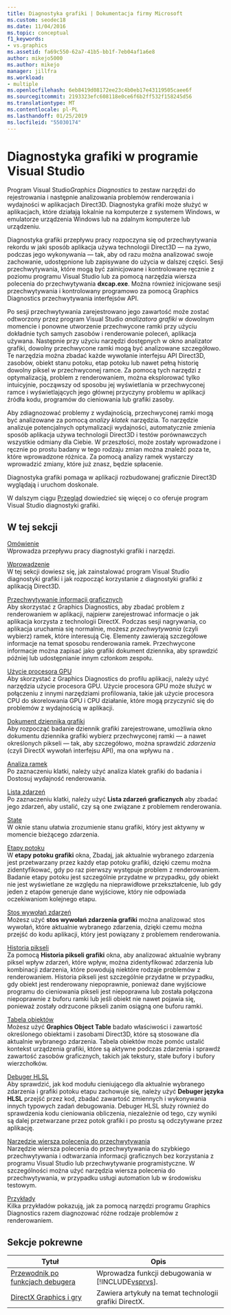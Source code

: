 ```yaml
---
title: Diagnostyka grafiki | Dokumentacja firmy Microsoft
ms.custom: seodec18
ms.date: 11/04/2016
ms.topic: conceptual
f1_keywords:
- vs.graphics
ms.assetid: fa69c550-62a7-41b5-bb1f-7eb04af1a6e8
author: mikejo5000
ms.author: mikejo
manager: jillfra
ms.workload:
- multiple
ms.openlocfilehash: 6eb8419d08172ee23c4b0eb17e43119505caee6f
ms.sourcegitcommit: 2193323efc608118e0ce6f6b2ff532f158245d56
ms.translationtype: MT
ms.contentlocale: pl-PL
ms.lasthandoff: 01/25/2019
ms.locfileid: "55030174"
---
```

# <a name="visual-studio-graphics-diagnostics"></a>Diagnostyka grafiki w programie Visual Studio
Program Visual Studio*Graphics Diagnostics* to zestaw narzędzi do rejestrowania i następnie analizowania problemów renderowania i wydajności w aplikacjach Direct3D. Diagnostyka grafiki może służyć w aplikacjach, które działają lokalnie na komputerze z systemem Windows, w emulatorze urządzenia Windows lub na zdalnym komputerze lub urządzeniu.  

 Diagnostyka grafiki przepływu pracy rozpoczyna się od przechwytywania rekordu w jaki sposób aplikacja używa technologii Direct3D — na żywo, podczas jego wykonywania — tak, aby od razu można analizować swoje zachowanie, udostępnione lub zapisywane do użycia w dalszej części. Sesji przechwytywania, które mogą być zainicjowane i kontrolowane ręcznie z poziomu programu Visual Studio lub za pomocą narzędzia wiersza polecenia do przechwytywania **dxcap.exe**. Można również inicjowane sesji przechwytywania i kontrolowany programowo za pomocą Graphics Diagnostics przechwytywania interfejsów API.  

 Po sesji przechwytywania zarejestrowano jego zawartość może zostać odtworzony przez program Visual Studio *analizatora grafiki* w dowolnym momencie i ponowne utworzenie przechwycone ramki przy użyciu dokładnie tych samych zasobów i renderowanie poleceń, aplikacja używana. Następnie przy użyciu narzędzi dostępnych w okno analizator grafiki, dowolny przechwycone ramki mogą być analizowane szczegółowo. Te narzędzia można zbadać każde wywołanie interfejsu API Direct3D, zasobów, obiekt stanu potoku, etap potoku lub nawet pełną historię dowolny piksel w przechwyconej ramce. Za pomocą tych narzędzi z optymalizacją, problem z renderowaniem, można eksplorować tylko intuicyjnie, począwszy od sposobu jej wyświetlania w przechwyconej ramce i wyświetlających jego głównej przyczyny problemu w aplikacji źródła kodu, programów do cieniowania lub grafiki zasoby.  

 Aby zdiagnozować problemy z wydajnością, przechwyconej ramki mogą być analizowane za pomocą *analizy klatek* narzędzia. To narzędzie analizuje potencjalnych optymalizacji wydajności, automatycznie zmienia sposób aplikacja używa technologii Direct3D i testów porównawczych wszystkie odmiany dla Ciebie. W przeszłości, może zostały wprowadzone i ręcznie po prostu badany w tego rodzaju zmian można znaleźć poza te, które wprowadzone różnica. Za pomocą analizy ramek wystarczy wprowadzić zmiany, które już znasz, będzie spłacenie.  

 Diagnostyka grafiki pomaga w aplikacji rozbudowanej graficznie Direct3D wyglądają i uruchom doskonale.  

 W dalszym ciągu [Przegląd](overview-of-visual-studio-graphics-diagnostics.md) dowiedzieć się więcej o co oferuje program Visual Studio diagnostyki grafiki.  

## <a name="in-this-section"></a>W tej sekcji  
 [Omówienie](overview-of-visual-studio-graphics-diagnostics.md)  
 Wprowadza przepływu pracy diagnostyki grafiki i narzędzi.  

 [Wprowadzenie](getting-started-with-visual-studio-graphics-diagnostics.md)  
 W tej sekcji dowiesz się, jak zainstalować program Visual Studio diagnostyki grafiki i jak rozpocząć korzystanie z diagnostyki grafiki z aplikacją Direct3D.  

 [Przechwytywanie informacji graficznych](capturing-graphics-information.md)  
 Aby skorzystać z Graphics Diagnostics, aby zbadać problem z renderowaniem w aplikacji, najpierw zarejestrować informacje o jak aplikacja korzysta z technologii DirectX. Podczas sesji nagrywania, co aplikacja uruchamia się normalnie, możesz *przechwytywania* (czyli wybierz) ramek, które interesują Cię. Elementy zawierają szczegółowe informacje na temat sposobu renderowania ramek. Przechwycone informacje można zapisać jako grafiki dokument dziennika, aby sprawdzić później lub udostępnianie innym członkom zespołu.  

 [Użycie procesora GPU](gpu-usage.md)  
 Aby skorzystać z Graphics Diagnostics do profilu aplikacji, należy użyć narzędzia użycie procesora GPU. Użycie procesora GPU może służyć w połączeniu z innymi narzędziami profilowania, takie jak użycie procesora CPU do skorelowania GPU i CPU działanie, które mogą przyczynić się do problemów z wydajnością w aplikacji.  

 [Dokument dziennika grafiki](graphics-log-document.md)  
 Aby rozpocząć badanie dziennik grafiki zarejestrowane, umożliwia okno dokumentu dziennika grafiki wybierz przechwyconej ramki — a nawet określonych pikseli — tak, aby szczegółowo, można sprawdzić *zdarzenia* (czyli DirectX wywołań interfejsu API), ma ona wpływu na .  

 [Analiza ramek](graphics-frame-analysis.md)  
 Po zaznaczeniu klatki, należy użyć analiza klatek grafiki do badania i Dostosuj wydajność renderowania.  

 [Lista zdarzeń](graphics-event-list.md)  
 Po zaznaczeniu klatki, należy użyć **Lista zdarzeń graficznych** aby zbadać jego zdarzeń, aby ustalić, czy są one związane z problemem renderowania.  

 [State](graphics-state.md)  
 W oknie stanu ułatwia zrozumienie stanu grafiki, który jest aktywny w momencie bieżącego zdarzenia.  

 [Etapy potoku](graphics-pipeline-stages.md)  
 W **etapy potoku grafiki** okna, Zbadaj, jak aktualnie wybranego zdarzenia jest przetwarzany przez każdy etap potoku grafiki, dzięki czemu można zidentyfikować, gdy po raz pierwszy występuje problem z renderowaniem. Badanie etapy potoku jest szczególnie przydatne w przypadku, gdy obiekt nie jest wyświetlane ze względu na nieprawidłowe przekształcenie, lub gdy jeden z etapów generuje dane wyjściowe, który nie odpowiada oczekiwaniom kolejnego etapu.  

 [Stos wywołań zdarzeń](graphics-event-call-stack.md)  
 Możesz użyć **stos wywołań zdarzenia grafiki** można analizować stos wywołań, które aktualnie wybranego zdarzenia, dzięki czemu można przejść do kodu aplikacji, który jest powiązany z problemem renderowania.  

 [Historia pikseli](graphics-pixel-history.md)  
 Za pomocą **Historia pikseli grafiki** okna, aby analizować aktualnie wybrany piksel wpływ zdarzeń, które wpływ, można zidentyfikować zdarzenia lub kombinacji zdarzenia, które powodują niektóre rodzaje problemów z renderowaniem. Historia pikseli jest szczególnie przydatne w przypadku, gdy obiekt jest renderowany niepoprawnie, ponieważ dane wyjściowe programu do cieniowania pikseli jest niepoprawna lub została połączona niepoprawnie z buforu ramki lub jeśli obiekt nie nawet pojawia się, ponieważ zostały odrzucone pikseli zanim osiągną one buforu ramki.  

 [Tabela obiektów](graphics-object-table.md)  
 Możesz użyć **Graphics Object Table** badało właściwości i zawartość określonego obiektami i zasobami Direct3D, które są stosowane dla aktualnie wybranego zdarzenia. Tabela obiektów może pomóc ustalić kontekst urządzenia grafiki, które są aktywne podczas zdarzenia i sprawdź zawartość zasobów graficznych, takich jak tekstury, stałe bufory i bufory wierzchołków.  

 [Debuger HLSL](hlsl-shader-debugger.md)  
 Aby sprawdzić, jak kod modułu cieniującego dla aktualnie wybranego zdarzenia i grafiki potoku etapu zachowuje się, należy użyć **Debuger języka HLSL** przejść przez kod, zbadać zawartość zmiennych i wykonywania innych typowych zadań debugowania. Debuger HLSL służy również do sprawdzenia kodu cieniowania obliczenia, niezależnie od tego, czy wyniki są dalej przetwarzane przez potok grafiki i po prostu są odczytywane przez aplikację.  

 [Narzędzie wiersza polecenia do przechwytywania](command-line-capture-tool.md)  
 Narzędzie wiersza polecenia do przechwytywania do szybkiego przechwytywania i odtwarzania informacji graficznych bez korzystania z programu Visual Studio lub przechwytywanie programistyczne. W szczególności można użyć narzędzia wiersza polecenia do przechwytywania, w przypadku usługi automation lub w środowisku testowym.  

 [Przykłady](graphics-diagnostics-examples.md)  
 Kilka przykładów pokazują, jak za pomocą narzędzi programu Graphics Diagnostics razem diagnozować różne rodzaje problemów z renderowaniem.  

## <a name="related-sections"></a>Sekcje pokrewne  

| Tytuł | Opis |
| - | - |
| [Przewodnik po funkcjach debugera](/visualstudio/debugger/debugger-feature-tour) | Wprowadza funkcji debugowania w [!INCLUDE[vsprvs](../../code-quality/includes/vsprvs_md.md)]. |
| [DirectX Graphics i gry](http://go.microsoft.com/fwlink/?LinkId=256498) | Zawiera artykuły na temat technologii grafiki DirectX. |
